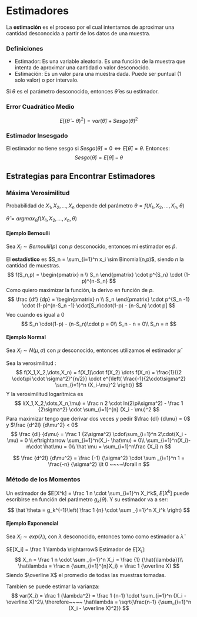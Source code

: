 # Estimadores

La **estimación** es el proceso por el cual intentamos de aproximar una cantidad desconocida a partir de los datos de una muestra.

### Definiciones

- Estimador: Es una variable aleatoria. Es una función de la muestra que intenta de aproximar una cantidad o valor desconocido.
- Estimación: Es un valor para una muestra dada. Puede ser puntual (1 solo valor) o por intervalo.

Si $\theta$ es el parámetro desconocido, entonces $\hat \theta$ es su estimador.

### Error Cuadrático Medio

$$
E[(\hat\theta - \theta)^2] = var(\hat\theta) + Sesgo(\hat\theta)^2
$$

### Estimador Insesgado

El estimador no tiene sesgo si $Sesgo(\hat\theta) = 0 \Leftrightarrow E[\hat\theta] = \theta$. Entonces:
$$
Sesgo(\hat\theta) = E[\hat\theta] - \theta
$$

## Estrategias para Encontrar Estimadores

### Máxima Verosimilitud

Probabilidad de $X_1,X_2,\dots,X_n$ depende del parámetro $\theta = f(X_1,X_2,\dots,X_n,\theta)$

$\hat\theta = argmax_\theta f(X_1,X_2,\dots,x_n, \theta)$

#### Ejemplo Bernoulli

Sea $X_i \sim Bernoulli(p)$ con $p$ desconocido, entonces mi estimador es $\hat p$.

El **estadístico** es $S_n = \sum_{i=1}^n x_i \sim Binomial(n,p)$, siendo $n$ la cantidad de muestras.
$$
f(S_n,p) = 
\begin{pmatrix}
	n \\ S_n
\end{pmatrix} 
\cdot p^{S_n} \cdot (1-p)^{n-S_n}
$$
Como quiero maximizar la función, la derivo en función de $p$.
$$
\frac {df} {dp} = \begin{pmatrix} n \\ S_n \end{pmatrix} \cdot p^{S_n -1} \cdot (1-p)^{n-S_n -1} \cdot[S_n\cdot(1-p) - (n-S_n) \cdot p]
$$
Veo cuando es igual a 0
$$
S_n \cdot(1-p) - (n-S_n)\cdot p = 0\\
S_n - n = 0\\
S_n = n
$$

#### Ejemplo Normal

Sea $X_i \sim N(\mu,\sigma)$ con $\mu$ desconocido, entonces utilizamos el estimador $\hat \mu$

Sea la verosimilitud :
$$
f(X_1,X_2,\dots,X_n) = f(X_1)\cdot f(X_2) \dots f(X_n)
= \frac{1}{(2 \cdot\pi \cdot \sigma^2)^{n/2}} \cdot e^{\left( \frac{-1}{2\cdot\sigma^2} \sum_{i=1}^n (X_i-\mu)^2  \right)}
$$
Y la verosimilitud logarítmica es 
$$
l(X_1,X_2,\dots,X_n,\mu) = \frac n 2 \cdot ln(2\pi\sigma^2) - \frac 1 {2\sigma^2} \cdot \sum_{i=1}^{n} (X_i - \mu)^2
$$
Para maximizar tengo que derivar dos veces y pedir $\frac {dl} {d\mu} = 0$ y $\frac {d^2l} {d\mu^2} < 0$
$$
\frac {dl} {d\mu} = \frac 1 {2\sigma^2} \cdot\sum_{i=1}^n 2\cdot(X_i - \mu) = 0 \Leftrightarrow \sum_{i=1}^n(X_i- \hat\mu) = 0\\
\sum_{i=1}^n(X_i)-n\cdot \hat\mu = 0\\
\hat \mu = \sum_{i=1}^n\frac {X_i} n 
$$

$$
\frac {d^2l} {d\mu^2} = \frac {-1} {\sigma^2} \cdot \sum _{i=1}^n 1 = \frac{-n} {\sigma^2} \lt 0 ~~~~\forall n
$$

### Método de los Momentos

Un estimador de $E[X^k] = \frac 1 n \cdot \sum_{i=1}^n X_i^k$, $E[X^k]$ puede escribirse en función del parámetro $g_k(\theta)$. Y su estimador va a ser:
$$
\hat \theta = g_k^{-1}\left( \frac 1 {n} \cdot \sum _{i=1}^n X_i^k \right)
$$

#### Ejemplo Exponencial

Sea $X_i \sim exp(\lambda)$, con $\lambda$ desconocido, entonces tomo como estimador a $\hat \lambda$

$E[X_i] = \frac 1 \lambda \rightarrow$ Estimador de $E[X_i]$:
$$
X_n = \frac 1 n \cdot \sum _{i=1}^n X_i = \frac {1} {\hat{\lambda}}\\
\hat\lambda = \frac n {\sum_{i=1}^{n}X_i} = \frac 1 {\overline X}
$$
Siendo $\overline X$ el promedio de todas las muestras tomadas.

Tambien se puede estimar la varianza:
$$
var(X_i) = \frac 1 {\lambda^2} = \frac 1 {n-1} \cdot \sum_{i=1}^n (X_i - \overline X)^2\\
\therefore~~~~ \hat\lambda = \sqrt{\frac{n-1} {\sum_{i=1}^n (X_i - \overline X)^2}}
$$













